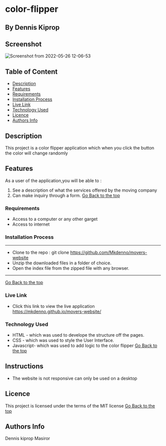 # color-flipper
 ## By Dennis Kiprop
## Screenshot
![Screenshot from 2022-05-26 12-06-53](https://user-images.githubusercontent.com/104482846/170456792-add10022-c13a-4999-ab65-d65ae18fdc71.png)
 ## Table of Content
 - [Description](#description)
 - [Features](#features)
 - [Requirements](#requirements)
 - [Installation Process](#installation-Process)
 - [Live Link](#Live-Link)
 - [Technology  Used](#technology-Used)
 - [Licence](#licence)
 - [Authors Info](#Authors-Info)
 ## Description
 This project is a color flipper application which when you click the button the color will change randomly
## Features
As a user of the application,you will be able to :
1. See a description of what the services offered by the moving company
2. Can make inquiry through a form.
[Go Back to the top](#color-flipper)
 ###  Requirements
 * Access to  a computer or any other garget
 * Access to internet
 ### Installation Process
 ****
* Clone to the repo : git clone https://github.com/Mkdenno/movers-website
* Unzip the downloaded files in a folder of choice.
* Open the index file from the zipped file with any browser.
 ****
 [Go Back to the top](#color-flipper)
### Live Link
- Click this link to view the live application https://mkdenno.github.io/movers-website/
### Technology  Used
* HTML - which was used to develope the structure off the pages.
* CSS - which was used to style the User Interface.
* Javascript- which was used to add logic to the color flipper
[Go Back to the top](#color-flipper)
## Instructions
* The website is not responsive can only be used on a desktop
## Licence
This project is licensed under the terms of the MIT license
[Go Back to the top](#color-flipper)
## Authors Info
Dennis kiprop Masiror
